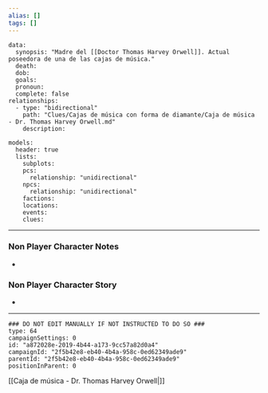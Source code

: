 ```yaml
---
alias: []
tags: []
---
```

```RpgManagerData
data: 
  synopsis: "Madre del [[Doctor Thomas Harvey Orwell]]. Actual poseedora de una de las cajas de música."
  death: 
  dob: 
  goals: 
  pronoun: 
  complete: false
relationships: 
  - type: "bidirectional"
    path: "Clues/Cajas de música con forma de diamante/Caja de música - Dr. Thomas Harvey Orwell.md"
    description: 
```
```RpgManager
models: 
  header: true
  lists: 
    subplots: 
    pcs: 
      relationship: "unidirectional"
    npcs: 
      relationship: "unidirectional"
    factions: 
    locations: 
    events: 
    clues: 
```
---
### Non Player Character Notes
 - 

### Non Player Character Story
 - 

---
```RpgManagerID
### DO NOT EDIT MANUALLY IF NOT INSTRUCTED TO DO SO ###
type: 64
campaignSettings: 0
id: "a872028e-2019-4b44-a173-9cc57a82d0a4"
campaignId: "2f5b42e8-eb40-4b4a-958c-0ed62349ade9"
parentId: "2f5b42e8-eb40-4b4a-958c-0ed62349ade9"
positionInParent: 0
```
[[Caja de música - Dr. Thomas Harvey Orwell|]]
